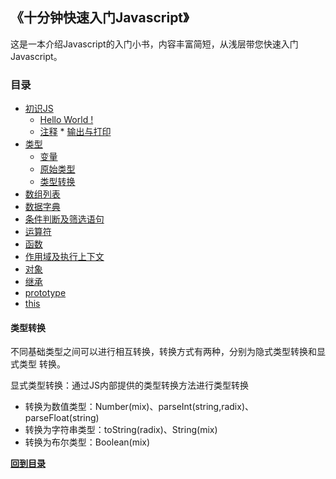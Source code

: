 ## 《十分钟快速入门Javascript》

这是一本介绍Javascript的入门小书，内容丰富简短，从浅层带您快速入门Javascript。

### 目录
* [初识JS](https://github.com/hanchn/couse-of-Javascript/blob/master/Introduce.md)
   * [Hello World !](https://github.com/hanchn/couse-of-Javascript/blob/master/Introduce.md) 
   * [注释](https://github.com/hanchn/couse-of-Javascript/blob/master/Comments.md) * [输出与打印](#输出与打印)
* [类型](https://github.com/hanchn/couse-of-Javascript/blob/master/Variable.md)
   * [变量](https://github.com/hanchn/couse-of-Javascript/blob/master/Variable.md)
   * [原始类型](https://github.com/hanchn/couse-of-Javascript/blob/master/DataType.md)
   * [类型转换](https://github.com/hanchn/couse-of-Javascript/blob/master/TypeConversion.md)
* [数组列表](#数组列表)
* [数据字典](#数据字典)
* [条件判断及筛选语句](#条件判断及筛选语句)
* [运算符](#运算符)
* [函数](#函数)
* [作用域及执行上下文](#作用域及执行上下文)
* [对象](#对象)
* [继承](#继承)
* [prototype](#prototype)
* [this](#this)


#### 类型转换

不同基础类型之间可以进行相互转换，转换方式有两种，分别为隐式类型转换和显式类型
转换。

显式类型转换：通过JS内部提供的类型转换方法进行类型转换
   
   * 转换为数值类型：Number(mix)、parseInt(string,radix)、parseFloat(string)
   * 转换为字符串类型：toString(radix)、String(mix)
   * 转换为布尔类型：Boolean(mix)
  

**[回到目录](#目录)**  